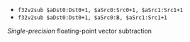 * `f32v2sub $aDst0:Dst0+1, $aSrc0:Src0+1, $aSrc1:Src1+1`
* `f32v2sub $aDst0:Dst0+1, $aSrc0:B, $aSrc1:Src1+1`

*Single-precision* floating-point vector subtraction
